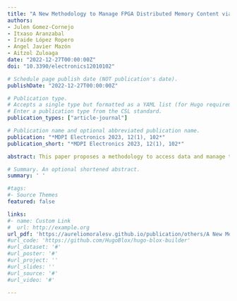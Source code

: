 ```yaml
---
title: "A New Methodology to Manage FPGA Distributed Memory Content via Bitstream for Xilinx ZYNQ Devices"
authors:
- Julen Gomez-Cornejo
- Itxaso Aranzabal
- Iraide López Ropero
- Angel Javier Mazón
- Aitzol Zuloaga
date: "2022-12-27T00:00:00Z"
doi: "10.3390/electronics12010102"

# Schedule page publish date (NOT publication's date).
publishDate: "2022-12-27T00:00:00Z"

# Publication type.
# Accepts a single type but formatted as a YAML list (for Hugo requirements).
# Enter a publication type from the CSL standard.
publication_types: ["article-journal"]

# Publication name and optional abbreviated publication name.
publication: "*MDPI Electronics 2023, 12(1), 102*"
publication_short: "*MDPI Electronics 2023, 12(1), 102*"

abstract: This paper proposes a methodology to access data and manage the content of distributed memories in FPGA designs through the configuration bitstream. Thanks to the methods proposed, it is possible to read and write the data content of registers without using the in/out ports of registers in a straightforward fashion. Hence, it offers the possibility of performing several operations, such as, to load, copy or compare the information stored in registers without the necessity of physical interconnections. This work includes two flows that simplify the designing process when using the proposed approach. While the first enables the protection or unprotection of writing on different partial regions through the bitstream, the second permits homogeneous instances of a design implemented in different reconfigurable regions to be obtained without losing efficiency. The approach is based and has been physically validated on the ZYNQ from Xilinx, and when using partially reconfigurable designs, it does not affect the hardware overhead nor the maximum operating frequency of the design.

# Summary. An optional shortened abstract.
summary: ' '

#tags:
#- Source Themes
featured: false

links:
#- name: Custom Link
#  url: http://example.org
url_pdf: 'https://aureliomoralesv.github.io/publication/others/A New Methodology to Manage FPGA Distributed Memory Content via Bitstream for Xilinx ZYNQ Devices.pdf'
#url_code: 'https://github.com/HugoBlox/hugo-blox-builder'
#url_dataset: '#'
#url_poster: '#'
#url_project: ''
#url_slides: ''
#url_source: '#'
#url_video: '#'

---
```


